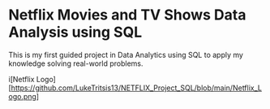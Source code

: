 # Netflix Movies and TV Shows Data Analysis using SQL
This is my first guided project in Data Analytics using SQL to apply my knowledge solving real-world problems.

i[Netflix Logo][https://github.com/LukeTritsis13/NETFLIX_Project_SQL/blob/main/Netflix_Logo.png]
